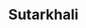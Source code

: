 ---
title: "Sutarkhali"
title_bn: "সুতারখালী নদী"
description: "Sutarkhali river starts from Jalpur,Netrokona and one stream ends at the Sylhoty bil, another stream ends at the Nitai river."
---